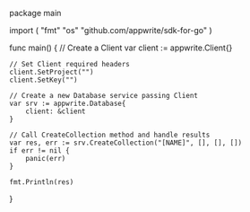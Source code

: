 package main

import (
    "fmt"
    "os"
    "github.com/appwrite/sdk-for-go"
)

func main() {
    // Create a Client
    var client := appwrite.Client{}

    // Set Client required headers
    client.SetProject("")
    client.SetKey("")

    // Create a new Database service passing Client
    var srv := appwrite.Database{
        client: &client
    }

    // Call CreateCollection method and handle results
    var res, err := srv.CreateCollection("[NAME]", [], [], [])
    if err != nil {
        panic(err)
    }

    fmt.Println(res)
}